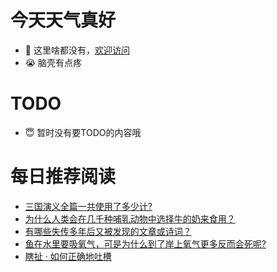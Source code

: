 # 今天天气真好
- 👋 这里啥都没有，[欢迎访问](https://zhangfeng-ola.github.io/)
- 😭 脑壳有点疼
<!---
- 👀 I’m interested in ...
- 🌱 I’m currently learning ...
- 💞️ I’m looking to collaborate on ...
- 📫 How to reach me ...
- 😇 I'm doing something ...

--->

# TODO 
- 😇 暂时没有要TODO的内容哦

<!---
zhangfeng-ola/zhangfeng-ola is a ✨ special ✨ repository because its `README.md` (this file) appears on your GitHub profile.
You can click the Preview link to take a look at your changes.
--->

# 每日推荐阅读
<!-- BLOG-POST-LIST:START -->
- [三国演义全篇一共使用了多少计?](https://daily.zhihu.com/story/9763157)
- [为什么人类会在几千种哺乳动物中选择牛的奶来食用？](https://daily.zhihu.com/story/9763085)
- [有哪些失传多年后又被发现的文章或诗词？](https://daily.zhihu.com/story/9763161)
- [鱼在水里要吸氧气，可是为什么到了岸上氧气更多反而会死呢?](https://daily.zhihu.com/story/9763197)
- [瞎扯 · 如何正确地吐槽](https://daily.zhihu.com/story/9763170)
<!-- BLOG-POST-LIST:END -->
